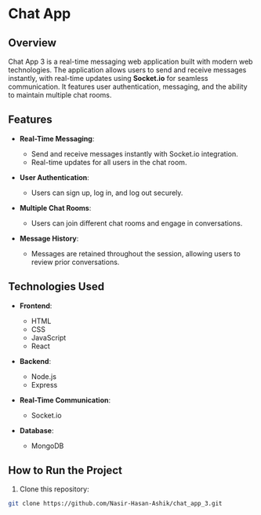 # Chat App 

## Overview  
Chat App 3 is a real-time messaging web application built with modern web technologies. The application allows users to send and receive messages instantly, with real-time updates using **Socket.io** for seamless communication. It features user authentication, messaging, and the ability to maintain multiple chat rooms.

## Features  
- **Real-Time Messaging**:  
  - Send and receive messages instantly with Socket.io integration.  
  - Real-time updates for all users in the chat room.

- **User Authentication**:  
  - Users can sign up, log in, and log out securely.

- **Multiple Chat Rooms**:  
  - Users can join different chat rooms and engage in conversations.

- **Message History**:  
  - Messages are retained throughout the session, allowing users to review prior conversations.

## Technologies Used  
- **Frontend**:  
  - HTML  
  - CSS  
  - JavaScript  
  - React  

- **Backend**:  
  - Node.js  
  - Express  

- **Real-Time Communication**:  
  - Socket.io  

- **Database**:  
  - MongoDB
 
  
## How to Run the Project  
 1. Clone this repository:  
   ```bash  
   git clone https://github.com/Nasir-Hasan-Ashik/chat_app_3.git
```



